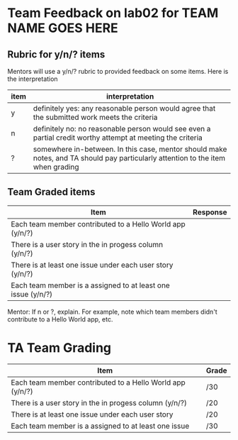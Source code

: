 # Team Feedback on lab02 for ____TEAM NAME GOES HERE____

## Rubric for y/n/? items

Mentors will use a y/n/? rubric to provided feedback on some items.  Here is the interpretation

| item | interpretation |
|------|-----------------|
| y | definitely yes: any reasonable person would agree that the submitted work meets the criteria |
| n | definitely no: no reasonable person would see even a partial credit worthy attempt at meeting the criteria |
| ? | somewhere in-between. In this case, mentor should make notes, and TA should pay particularly attention to the item when grading |


## Team Graded items


| Item                                                          | Response | 
|---------------------------------------------------------------|----------|
|  Each team member contributed to a Hello World app (y/n/?)    |          |
|  There is a user story in the in progess column  (y/n/?)      |          |
|  There is at least one issue under each user story (y/n/?)    |          |
|  Each team member is a assigned to at least one issue (y/n/?) |          |


Mentor: If n or ?, explain.  For example, note which team members didn't contribute to a Hello World app, etc.

# TA Team Grading

| Item                                                       | Grade    | 
|------------------------------------------------------------|----------|
|  Each team member contributed to a Hello World app (y/n/?) |    /30   |
|  There is a user story in the in progess column  (y/n/?)   |    /20   |
|  There is at least one issue under each user story         |    /20   |
|  Each team member is a assigned to at least one issue      |    /30   |


